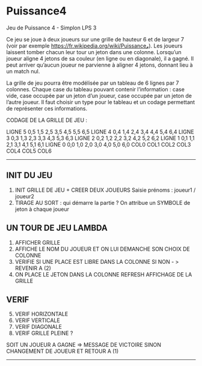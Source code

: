 # Puissance4
Jeu de Puissance 4 - Simplon LPS 3

Ce jeu se joue à deux joueurs sur une grille de hauteur 6 et de largeur 7 (voir par exemple https://fr.wikipedia.org/wiki/Puissance₄). Les joueurs laissent tomber chacun leur tour un jeton dans une colonne. Lorsqu’un joueur aligne 4 jetons de sa couleur (en ligne ou en diagonale), il a gagné. Il peut arriver qu’aucun joueur ne parvienne à aligner 4 jetons, donnant lieu à un match nul.

La grille de jeu pourra être modélisée par un tableau de 6 lignes par 7 colonnes. Chaque case du tableau pouvant contenir l’information : case vide, case occupée par un jeton d’un joueur, case occupée par un jeton de l’autre joueur. Il faut choisir un type pour le tableau et un codage permettant de représenter ces informations.


CODAGE DE LA GRILLE DE JEU :

LIGNE 5   0,5   1,5   2,5   3,5   4,5   5,5   6,5
LIGNE 4   0,4   1,4   2,4   3,4   4,4   5,4   6,4
LIGNE 3   0,3   1,3   2,3   3,3   4,3   5,3   6,3
LIGNE 2   0,2   1,2   2,2   3,2   4,2   5,2   6,2
LIGNE 1   0,1   1,1   2,1   3,1   4,1   5,1   6,1
LIGNE 0   0,0   1,0   2,0   3,0   4,0   5,0   6,0
          COL0  COL1  COL2  COL3  COL4  COL5  COL6
          
_______________________________________________________________________
## INIT DU JEU      
1. INIT GRILLE DE JEU + CREER DEUX JOUEURS
   Saisie prénoms : joueur1 / joueur2
2. TIRAGE AU SORT : qui démarre la partie ?
   On attribue un SYMBOLE de jeton à chaque joueur

## UN TOUR DE JEU LAMBDA
1. AFFICHER GRILLE
2. AFFICHE LE NOM DU JOUEUR ET ON LUI DEMANCHE SON CHOIX DE COLONNE
3. VERIFIE SI UNE PLACE EST LIBRE DANS LA COLONNE
   SI NON - > REVENIR A (2)
4. ON PLACE LE JETON DANS LA COLONNE
   REFRESH AFFICHAGE DE LA GRILLE

  ## VERIF
5. VERIF HORIZONTALE
6. VERIF VERTICALE
7. VERIF DIAGONALE
8. VERIF GRILLE PLEINE ?

SOIT UN JOUEUR A GAGNE => MESSAGE DE VICTOIRE
SINON CHANGEMENT DE JOUEUR ET RETOUR A (1)
__________________________________________________________________________


